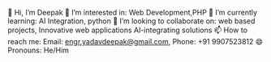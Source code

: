 👋 Hi, I’m Deepak
👀 I’m interested in: Web Development,PHP 
🌱 I’m currently learning: AI Integration, python
💞️ I’m looking to collaborate on: web based projects, Innovative web applications AI-integrating solutions
📫 How to reach me: Email: engr.yadavdeepak@gmail.com, Phone: +91 9907523812
😄 Pronouns: He/Him

<!---
deepakyadavdx/deepakyadavdx is a ✨ special ✨ repository because its `README.md` (this file) appears on your GitHub profile.
You can click the Preview link to take a look at your changes.
--->
